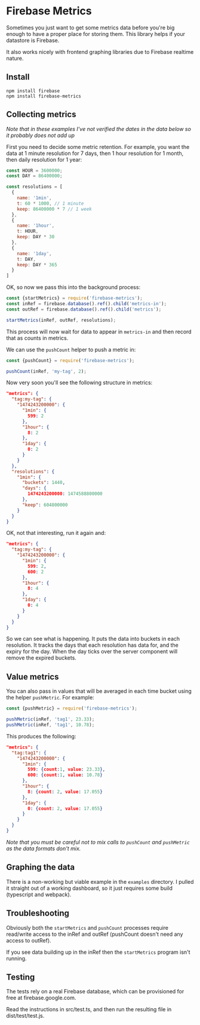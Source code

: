 # Firebase Metrics

Sometimes you just want to get some metrics data before you're big enough to have a proper place for storing them. This library helps if your datastore is Firebase.

It also works nicely with frontend graphing libraries due to Firebase realtime nature.

## Install

```
npm install firebase
npm install firebase-metrics
```

## Collecting metrics

*Note that in these examples I've not verified the dates in the data below so it probably does not add up*

First you need to decide some metric retention. For example, you want the data at 1 minute resolution for 7 days, then 1 hour resolution for 1 month, then daily resolution for 1 year:

```js
const HOUR = 3600000;
const DAY = 86400000;

const resolutions = [
  {
    name: '1min',
    t: 60 * 1000, // 1 minute
    keep: 86400000 * 7 // 1 week
  },
  {
    name: '1hour',
    t: HOUR,
    keep: DAY * 30
  },
  {
    name: '1day',
    t: DAY,
    keep: DAY * 365
  }
]
```

OK, so now we pass this into the background process:

```js
const {startMetrics} = require('firebase-metrics');
const inRef = firebase.database().ref().child('metrics-in');
const outRef = firebase.database().ref().child('metrics');

startMetrics(inRef, outRef, resolutions);
```

This process will now wait for data to appear in `metrics-in` and then record that as counts in metrics.

We can use the `pushCount` helper to push a metric in:

```js
const {pushCount} = require('firebase-metrics');

pushCount(inRef, 'my-tag', 2);
```

Now very soon you'll see the following structure in metrics:

```json
"metrics": {
  "tag:my-tag": {
    "1474243200000": {
      "1min": {
        599: 2
      },
      "1hour": {
        8: 2
      },
      "1day": {
        0: 2
      }
    }
  },
  "resolutions": {
    "1min": {
      "buckets": 1440,
      "days": {
        1474243200000: 1474588800000
      },
      "keep": 604800000 
    }
  }
}
```

OK, not that interesting, run it again and:


```json
"metrics": {
  "tag:my-tag": {
    "1474243200000": {
      "1min": {
        599: 2,
        600: 2
      },
      "1hour": {
        8: 4
      },
      "1day": {
        0: 4
      }
    }
  }
}
```

So we can see what is happening. It puts the data into buckets in each resolution. It tracks the days that each resolution has data for, and the expiry for the day. When the day ticks over the server component will remove the expired buckets.

## Value metrics

You can also pass in values that will be averaged in each time bucket using the helper `pushMetric`. For example:

```js
const {pushMetric} = require('firebase-metrics');

pushMetric(inRef, 'tag1', 23.33);
pushMetric(inRef, 'tag1', 10.78);
```

This produces the following:

```json
"metrics": {
  "tag:tag1": {
    "1474243200000": {
      "1min": {
        599: {count:1, value: 23.33},
        600: {count:1, value: 10.78}
      },
      "1hour": {
        8: {count: 2, value: 17.055}
      },
      "1day": {
        0: {count: 2, value: 17.055}
      }
    }
  }
}
```

*Note that you must be careful not to mix calls to `pushCount` and `pushMetric` as the data formats don't mix.*

## Graphing the data

There is a non-working but viable example in the `examples` directory. I pulled it straight out of a working dashboard, so it just requires some build (typescript and webpack).

## Troubleshooting

Obviously both the `startMetrics` and `pushCount` processes require read/write access to the inRef and outRef (pushCount doesn't need any access to outRef).

If you see data building up in the inRef then the `startMetrics` program isn't running.

## Testing

The tests rely on a real Firebase database, which can be provisioned for free at firebase.google.com.

Read the instructions in src/test.ts, and then run the resulting file in dist/test/test.js.